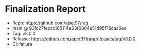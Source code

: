 # Finalization Report
- Repo: https://github.com/apet97/rag
- main @ 93fc27fecac165114e63f6804e51d95f75caa6ed
- Tag: v3.0.0
- Release: https://github.com/apet97/rag/releases/tag/v3.0.0
- CI: failure
